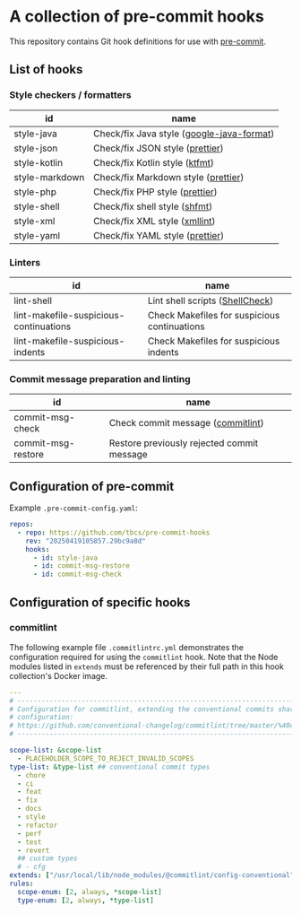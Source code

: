 # A collection of pre-commit hooks

This repository contains Git hook definitions for use with
[pre-commit](http://pre-commit.com/).

## List of hooks

### Style checkers / formatters

| id             | name                                                                                      |
| -------------- | ----------------------------------------------------------------------------------------- |
| style-java     | Check/fix Java style ([google-java-format](https://github.com/google/google-java-format)) |
| style-json     | Check/fix JSON style ([prettier](https://github.com/prettier/prettier))                   |
| style-kotlin   | Check/fix Kotlin style ([ktfmt](https://github.com/facebook/ktfmt))                       |
| style-markdown | Check/fix Markdown style ([prettier](https://github.com/prettier/prettier))               |
| style-php      | Check/fix PHP style ([prettier](https://github.com/prettier/plugin-php))                  |
| style-shell    | Check/fix shell style ([shfmt](https://github.com/mvdan/sh))                              |
| style-xml      | Check/fix XML style ([xmllint](http://xmlsoft.org/xmllint.html))                          |
| style-yaml     | Check/fix YAML style ([prettier](https://github.com/prettier/prettier))                   |

### Linters

| id                                     | name                                                          |
| -------------------------------------- | ------------------------------------------------------------- |
| lint-shell                             | Lint shell scripts ([ShellCheck](https://www.shellcheck.net)) |
| lint-makefile-suspicious-continuations | Check Makefiles for suspicious continuations                  |
| lint-makefile-suspicious-indents       | Check Makefiles for suspicious indents                        |

### Commit message preparation and linting

| id                 | name                                                                                      |
| ------------------ | ----------------------------------------------------------------------------------------- |
| commit-msg-check   | Check commit message ([commitlint](https://github.com/conventional-changelog/commitlint)) |
| commit-msg-restore | Restore previously rejected commit message                                                |

## Configuration of pre-commit

Example `.pre-commit-config.yaml`:

```yaml
repos:
  - repo: https://github.com/tbcs/pre-commit-hooks
    rev: "20250419105857.29bc9a8d"
    hooks:
      - id: style-java
      - id: commit-msg-restore
      - id: commit-msg-check
```

## Configuration of specific hooks

### commitlint

The following example file `.commitlintrc.yml` demonstrates the configuration
required for using the `commitlint` hook. Note that the Node modules listed in
`extends` must be referenced by their full path in this hook collection's Docker
image.

```yaml
---
# ------------------------------------------------------------------------------
# Configuration for commitlint, extending the conventional commits shared
# configuration:
# https://github.com/conventional-changelog/commitlint/tree/master/%40commitlint/config-conventional
# ------------------------------------------------------------------------------

scope-list: &scope-list
  - PLACEHOLDER_SCOPE_TO_REJECT_INVALID_SCOPES
type-list: &type-list ## conventional commit types
  - chore
  - ci
  - feat
  - fix
  - docs
  - style
  - refactor
  - perf
  - test
  - revert
  ## custom types
  # - cfg
extends: ["/usr/local/lib/node_modules/@commitlint/config-conventional"]
rules:
  scope-enum: [2, always, *scope-list]
  type-enum: [2, always, *type-list]
```
